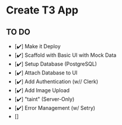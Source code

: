 # Create T3 App
## TO DO
- [✔️] Make it Deploy
- [✔️] Scaffold with Basic UI with Mock Data
- [✔️] Setup Database (PostgreSQL)
- [✔️] Attach Database to UI
- [✔️] Add Authentication (w// Clerk)
- [✔️] Add Image Upload
- [✔️] "taint" (Server-Only)
- [✔️] Error Management (w/ Setry)
- []